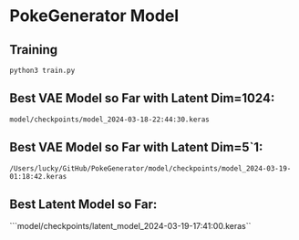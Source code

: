 # PokeGenerator Model

## Training
```python3 train.py```

## Best VAE Model so Far with Latent Dim=1024:
```model/checkpoints/model_2024-03-18-22:44:30.keras```

## Best VAE Model so Far with Latent Dim=5`1:
```/Users/lucky/GitHub/PokeGenerator/model/checkpoints/model_2024-03-19-01:18:42.keras```

## Best Latent Model so Far:
```model/checkpoints/latent_model_2024-03-19-17:41:00.keras``
